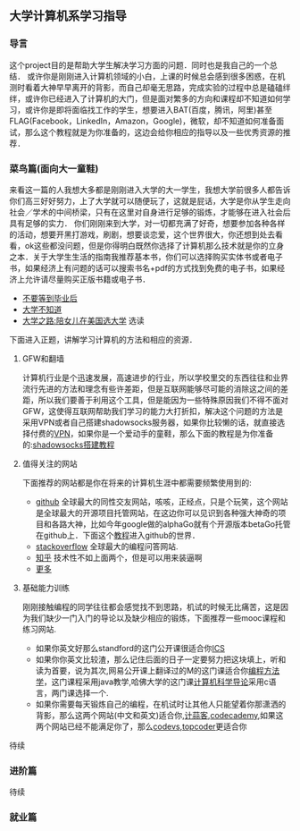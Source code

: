 
## 大学计算机系学习指导


###  导言
这个project目的是帮助大学生解决学习方面的问题．同时也是我自己的一个总结．
或许你是刚刚进入计算机领域的小白，上课的时候总会感到很多困惑，在机测时看着大神早早离开的背影，而自己却毫无思路，完成实验的过程中总是磕磕绊绊，或许你已经进入了计算机的大门，但是面对繁多的方向和课程却不知道如何学习，或许你是即将面临找工作的学生，想要进入BAT(百度，腾讯，阿里)甚至FLAG(Facebook，LinkedIn，Amazon，Google)，微软，却不知道如何准备面试，那么这个教程就是为你准备的，这边会给你相应的指导以及一些优秀资源的推荐．





###  菜鸟篇(面向大一童鞋)
来看这一篇的人我想大多都是刚刚进入大学的大一学生，我想大学前很多人都告诉你们高三好好努力，上了大学就可以随便玩了，这就是屁话，大学是你从学生走向社会／学术的中间桥梁，只有在这里对自身进行足够的锻炼，才能够在进入社会后具有足够的实力．
你们刚刚来到大学，对一切都充满了好奇，想要参加各种各样的活动，想要开黑打游戏，刷剧，想要谈恋爱，这个世界很大，你还想到处去看看，ok这些都没问题，但是你得明白既然你选择了计算机那么技术就是你的立身之本．关于大学生生活的指南我推荐基本书，你们可以选择购买实体书或者电子书，如果经济上有问题的话可以搜索书名+pdf的方式找到免费的电子书，如果经济上允许请尽量购买正版书籍或电子书．
* [不要等到毕业后](https://book.douban.com/subject/24737118/)
* [大学不知道](https://book.douban.com/subject/3446163/)
* [大学之路:陪女儿在美国选大学](https://book.douban.com/subject/26584286/) 选读


下面进入正题，讲解学习计算机的方法和相应的资源．


1. GFW和翻墙

    计算机行业是个迅速发展，高速进步的行业，所以学校里交的东西往往和业界流行先进的方法和理念有些许差距，但是互联网能够尽可能的消除这之间的差距，所以我们要善于利用这个工具，但是能因为一些特殊原因我们不得不面对GFW，这使得互联网帮助我们学习的能力大打折扣，解决这个问题的方法是采用VPN或者自己搭建shadowsocks服务器，如果你比较懒的话，就直接选择付费的[VPN](https://bestvpnchina.net/%E6%9C%80%E5%A5%BD%E7%9A%84%E7%BF%BB%E5%A2%99vpn%E6%8E%A8%E8%8D%90/)，如果你是一个爱动手的童鞋，那么下面的教程是为你准备的:[shadowsocks搭建教程](http://shadowsocks.blogspot.com/)


2. 值得关注的网站

    下面推荐的网站都是你在将来的计算机生涯中都需要频繁使用到的:

    * [github](https://www.github.com)    全球最大的同性交友网站，咳咳，正经点，只是个玩笑，这个网站是全球最大的开源项目托管网站，在这边你可以见识到各种强大神奇的项目和各路大神，比如今年google做的alphaGo就有个开源版本betaGo托管在github上．下面这个[教程](https://github.com/phodal/github-roam)进入github的世界．
    * [stackoverflow](http://stackoverflow.com/)    全球最大的编程问答网站.
    * [知乎](www.zhihu.com)    技术性不如上面两个，但是可以用来装逼啊
    * [更多](https://www.zhihu.com/question/20784282)

3. 基础能力训练

    刚刚接触编程的同学往往都会感觉找不到思路，机试的时候无比痛苦，这是因为我们缺少一门入门的导论以及缺少相应的锻炼，下面推荐一些mooc课程和练习网站.

    * 如果你英文好那么standford的这门公开课很适合你[ICS](https://www.edx.org/course/introduction-computer-science-harvardx-cs50x#!)
    * 如果你你英文比较渣，那么记住后面的日子一定要努力把这块填上，听和读为首要，说为其次,网易公开课上翻译过的M的这门课适合你[编程方法学](http://v.163.com/special/programming/)，这门课程采用java教学,哈佛大学的这门课[计算机科学导论](http://open.163.com/special/opencourse/cs50.html)采用c语言，两门课选择一个.
    * 如果你需要每天锻炼自己的编程，在机试时让其他人只能望着你那潇洒的背影，那么这两个网站(中文和英文)适合你,[计蒜客](https://nanti.jisuanke.com/),[codecademy](https://www.codecademy.com/),如果这两个网站已经不能满足你了，那么[codevs](http://codevs.cn/problemset/),[topcoder](http://codevs.cn/problemset/)更适合你




待续




### 进阶篇



待续



### 就业篇
